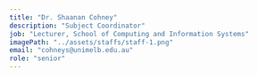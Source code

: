 ```yaml
---
title: "Dr. Shaanan Cohney"
description: "Subject Coordinator"
job: "Lecturer, School of Computing and Information Systems"
imagePath: "../assets/staffs/staff-1.png"
email: "cohneys@unimelb.edu.au"
role: "senior"
---
```

